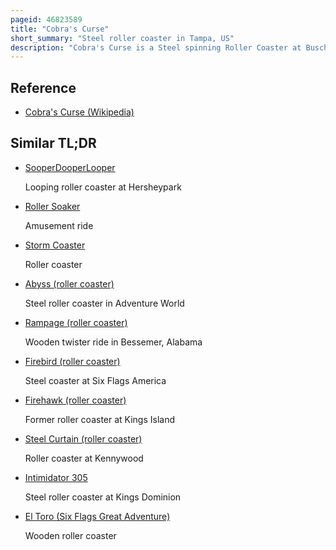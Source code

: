 ```yaml
---
pageid: 46823589
title: "Cobra's Curse"
short_summary: "Steel roller coaster in Tampa, US"
description: "Cobra's Curse is a Steel spinning Roller Coaster at Busch Gardens Tampa Bay in Tampa, Florida, United States. The Roller Coaster, opened in 2016, was manufactured by Mack Rides, features an elevator-style Lift, and was the first new Ride to open at the Park since Falcon's Fury opened in 2014. Cobra's Curse presents a fictional Story about the ancient egyptian king the Snake King Venymyss and his Curse on his lost Kingdom. The Roller Coaster has a Track Length of 2100 Feet reaching a Height of 70 Feet and a maximum Speed of 40mph."
---
```


## Reference

- [Cobra's Curse (Wikipedia)](https://en.wikipedia.org/?curid=46823589)

## Similar TL;DR

- [SooperDooperLooper](/tldr/en/sooperdooperlooper)

  Looping roller coaster at Hersheypark

- [Roller Soaker](/tldr/en/roller-soaker)

  Amusement ride

- [Storm Coaster](/tldr/en/storm-coaster)

  Roller coaster

- [Abyss (roller coaster)](/tldr/en/abyss-roller-coaster)

  Steel roller coaster in Adventure World

- [Rampage (roller coaster)](/tldr/en/rampage-roller-coaster)

  Wooden twister ride in Bessemer, Alabama

- [Firebird (roller coaster)](/tldr/en/firebird-roller-coaster)

  Steel coaster at Six Flags America

- [Firehawk (roller coaster)](/tldr/en/firehawk-roller-coaster)

  Former roller coaster at Kings Island

- [Steel Curtain (roller coaster)](/tldr/en/steel-curtain-roller-coaster)

  Roller coaster at Kennywood

- [Intimidator 305](/tldr/en/intimidator-305)

  Steel roller coaster at Kings Dominion

- [El Toro (Six Flags Great Adventure)](/tldr/en/el-toro-six-flags-great-adventure)

  Wooden roller coaster
